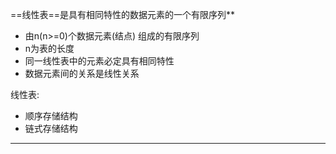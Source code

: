 ==线性表==是具有相同特性的数据元素的一个有限序列**
- 由n(n>=0)个数据元素(结点) 组成的有限序列
- n为表的长度
- 同一线性表中的元素必定具有相同特性
- 数据元素间的关系是线性关系

线性表:
- 顺序存储结构
- 链式存储结构
---

